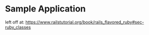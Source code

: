 # Sample Application

left off at:
https://www.railstutorial.org/book/rails_flavored_ruby#sec-ruby_classes
